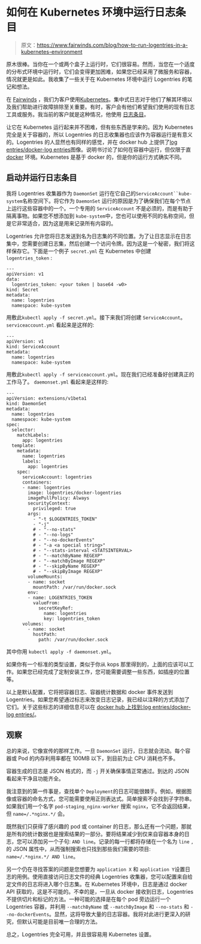 # 如何在 Kubernetes 环境中运行日志条目

> 原文：<https://www.fairwinds.com/blog/how-to-run-logentries-in-a-kubernetes-environment>

 原木很棒。当你在一个或两个盒子上运行时，它们很容易。然而，当您在一个适度的分布式环境中运行时，它们会变得更加困难，如果您已经采用了微服务和容器，情况就更是如此。我收集了一些关于在 Kubernetes 环境中运行 Logentries 的笔记和想法。

在 [Fairwinds](/) ，我们为客户使用[Kubernetes](https://kubernetes.io/)。集中式日志对于他们了解其环境以及我们帮助进行故障排除至关重要。有时，客户会有他们希望我们使用的现有日志工具或服务。我当前的客户就是这种情况，他使用  [日志条目](https://logentries.com/)。

让它在 Kubernetes 运行起来并不困难，但有些东西是学来的。因为 Kubernetes 完全是关于容器的，所以 Logentries 的日志收集器也应该作为容器运行是有意义的。Logentries 的人显然也有同样的感觉，并在 docker hub 上提供了[log entries/docker-log entries](https://hub.docker.com/r/logentries/docker-logentries/)图像。说明书讨论了如何在容器中运行，但仅限于直  [docker](https://www.docker.com/) 环境。Kubernetes 是基于 docker 的，但是你的运行方式确实不同。

## 启动并运行日志条目

我将 Logentries 收集器作为  `DaemonSet` 运行在它自己的`ServiceAccount``kube-system`名称空间下。将它作为  `DaemonSet` 运行的原因是为了确保我们在每个节点上运行这些容器中的一个。一个专用的  `ServiceAccount` 不是必须的，而是有助于隔离事物。如果您不想添加到  `kube-system`中，您也可以使用不同的名称空间，但是它非常适合，因为这是用来记录所有内容的。

Logentries 允许您将日志发送到名为日志集的不同位置。为了让日志显示在日志集中，您需要创建日志集，然后创建一个访问令牌。因为这是一个秘密，我们将这样保存它。下面是一个例子  `secret.yml` 在 Kubernetes 中创建  `logentries_token` :

```
---
apiVersion: v1
data:
  logentries_token: <your token | base64 -w0>
kind: Secret
metadata:
  name: logentries
  namespace: kube-system 
```

用敷此`kubectl apply -f secret.yml`。接下来我们将创建  `ServiceAccount`。  `serviceaccount.yml` 看起来是这样的:

```
---
apiVersion: v1
kind: ServiceAccount
metadata:
  name: logentries
  namespace: kube-system 
```

用敷此`kubectl apply -f serviceaccount.yml`。现在我们已经准备好创建真正的工作马了。  `daemonset.yml` 看起来是这样的:

```
---
apiVersion: extensions/v1beta1
kind: DaemonSet
metadata:
  name: logentries
  namespace: kube-system
spec:
  selector:
    matchLabels:
      app: logentries
  template:
    metadata:
      name: logentries
      labels:
        app: logentries
    spec:
      serviceAccount: logentries
      containers:
      - name: logentries
        image: logentries/docker-logentries
        imagePullPolicy: Always
        securityContext:
          privileged: true
        args:
          - "-t $LOGENTRIES_TOKEN"
          - "-j"
          # - "--no-stats"
          # - "--no-logs"
          # - "--no-dockerEvents"
          # - "-a <a special string>"
          # - "--stats-interval <STATSINTERVAL>
          # - "--matchByName REGEXP"
          # - "--matchByImage REGEXP"
          # - "--skipByName REGEXP"
          # - "--skipByImage REGEXP"
        volumeMounts:
        - name: socket
          mountPath: /var/run/docker.sock
        env:
        - name: LOGENTRIES_TOKEN
          valueFrom:
            secretKeyRef:
              name: logentries
              key: logentries_token
      volumes:
        - name: socket
          hostPath:
            path: /var/run/docker.sock 
```

其中你用  `kubectl apply -f daemonset.yml`。

如果你有一个标准的类型设置，类似于你从 kops 那里得到的，上面的应该可以工作。如果您已经完成了定制安装工作，您可能需要调整一些东西，如插座的位置等。

以上是默认配置，它将把容器日志、容器统计数据和 docker 事件发送到 Logentries。如果您希望通过标志来改变日志记录，我已经以注释的方式添加了它们。关于这些标志的详细信息可以在  [docker hub 上找到:log entries/docker-log entries/](https://hub.docker.com/r/logentries/docker-logentries/)。

## 观察

总的来说，它像宣传的那样工作。一旦  `DaemonSet` 运行，日志就会流动。每个容器或 Pod 的内存利用率都在 100MB 以下，到目前为止 CPU 消耗也不多。

容器生成的日志是 JSON 格式的，而  `-j` 开关确保事情正常通过。到达的 JSON 看起来干净且功能齐全。

我注意到的第一件事是，查找单个  `Deployment`的日志可能很棘手。例如，根据图像或容器的命名方式，您可能需要使用正则表达式。简单搜索不会找到子字符串。如果我们用一个名字  `pod-staging_nginx-worker` 搜索  `nginx`，它不会返回结果，但  `name=/.*nginx.*/` 会。

既然我们只获得了感兴趣的 pod 或 container 的日志，那么还有一个问题，那就是所有的统计数据也是搜索结果的一部分。要将结果减少到仅来自容器本身的日志，您可以添加另一个子句:  `AND line`。记录的每一行都将存储在一个名为  `line` `,` 的 JSON 属性中，从而强制搜索也只找到那些我们需要的项目:  `name=/.*nginx.*/ AND line`。

另一个仍在寻找答案的问题是您想要为  `application X` 和  `application Y`设置日志的用例。使用直接访问日志文件的经典 Logentries 收集器，您可以配置来自给定文件的日志将进入哪个日志集。在 Kubernetes 环境中，日志是通过 docker API 获取的，这是不可能的。不幸的是，一旦从 docker 接收到日志，Logentries 不提供切片和标记的方法。一种可能的选择是在每个 pod 旁边运行一个 Logentries 容器，并利用  `--matchByName` 或  `--matchByImage` 和  `--no-stats` 和  `--no-dockerEvents`。显然，这将导致大量的日志容器。我将对此进行更深入的研究，但默认可能是目前唯一合理的方法。

总之，Logentries 完全可用，并且很容易用 Kubernetes 设置。